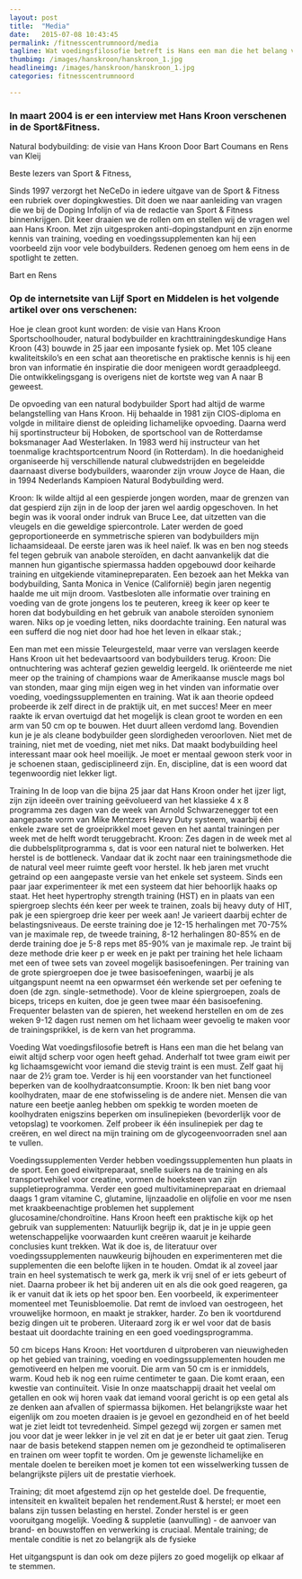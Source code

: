 ```yaml
---
layout: post
title:  "Media"
date:   2015-07-08 10:43:45
permalink: /fitnesscentrumnoord/media
tagline: Wat voedingsfilosofie betreft is Hans een man die het belang van eiwit altijd scherp voor ogen heeft gehad.
thumbimg: /images/hanskroon/hanskroon_1.jpg
headlineimg: /images/hanskroon/hanskroon_1.jpg
categories: fitnesscentrumnoord

---
```

### In maart 2004 is er een interview met Hans Kroon verschenen in de Sport&Fitness.
 
 Natural bodybuilding: de visie van Hans Kroon
 Door Bart Coumans en Rens van Kleij
 
 Beste lezers van Sport & Fitness, 
 
 Sinds 1997 verzorgt het NeCeDo in iedere uitgave van de Sport & Fitness een rubriek over dopingkwesties. Dit doen we naar aanleiding van vragen die we bij de Doping Infolijn of via de redactie van Sport & Fitness binnenkrijgen. Dit keer draaien we de rollen om en stellen wij de vragen wel aan Hans Kroon. Met zijn uitgesproken anti-dopingstandpunt en zijn enorme kennis van training, voeding en voedingssupplementen kan hij een voorbeeld zijn voor vele bodybuilders. Redenen genoeg om hem eens in de spotlight te zetten.
 
Bart en Rens

### Op de internetsite van Lijf Sport en Middelen is het volgende artikel over ons verschenen:
 
 Hoe je clean groot kunt worden: de visie van Hans Kroon
 Sportschoolhouder, natural bodybuilder en krachttrainingdeskundige Hans Kroon (43) bouwde in 25 jaar een imposante fysiek op. Met 105 cleane kwaliteitskilo’s en een schat aan theoretische en praktische kennis is hij een bron van informatie én inspiratie die door menigeen wordt geraadpleegd. Die ontwikkelingsgang is overigens niet de kortste weg van A naar B geweest.
 
 De opvoeding van een natural bodybuilder
 Sport had altijd de warme belangstelling van Hans Kroon. Hij behaalde in 1981 zijn CIOS-diploma en volgde in militaire dienst de opleiding lichamelijke opvoeding. Daarna werd hij sportinstructeur bij Hoboken, de sportschool van de Rotterdamse boksmanager Aad Westerlaken. In 1983 werd hij instructeur van het toenmalige krachtsportcentrum Noord (in Rotterdam). In die hoedanigheid organiseerde hij verschillende natural clubwedstrijden en begeleidde daarnaast diverse bodybuilders, waaronder zijn vrouw Joyce de Haan, die in 1994 Nederlands Kampioen Natural Bodybuilding werd.

 Kroon: Ik wilde altijd al een gespierde jongen worden, maar de grenzen van dat gespierd zijn zijn in de loop der jaren wel aardig opgeschoven. In het begin was ik vooral onder indruk van Bruce Lee, dat uitzetten van die   vleugels  en die geweldige spiercontrole. Later werden de goed geproportioneerde en symmetrische spieren van bodybuilders mijn   lichaamsideaal. De eerste jaren was ik heel naïef. Ik was en ben nog steeds fel tegen gebruik van anabole steroïden, en dacht aanvankelijk dat die mannen hun gigantische spiermassa hadden opgebouwd door keiharde training en uitgekiende vitaminepreparaten. Een bezoek aan het Mekka  van bodybuilding, Santa Monica in Venice (Californië) begin jaren negentig haalde me uit mijn droom. Vastbesloten alle informatie over training en voeding van de   grote jongens  los te peuteren, kreeg ik keer op keer te horen dat bodybuilding en het gebruik van anabole steroïden synoniem waren. Niks op je voeding letten, niks doordachte training. Een natural was een sufferd die nog niet door had hoe het leven in elkaar stak.;
 
 Een man met een missie
 Teleurgesteld, maar verre van verslagen keerde Hans Kroon uit het   bedevaartsoord van bodybuilders  terug. Kroon: Die ontnuchtering was achteraf gezien geweldig leergeld. Ik oriënteerde me niet meer op   the training of champions  waar de Amerikaanse muscle mags bol van stonden, maar ging mijn eigen weg in het vinden van informatie over voeding, voedingssupplementen en training. Wat ik aan theorie opdeed probeerde ik zelf direct in de praktijk uit, en met succes! Meer en meer raakte ik ervan overtuigd dat het mogelijk is clean groot te worden en een arm van 50 cm op te bouwen. Het duurt alleen verdomd lang. Bovendien kun je je als cleane bodybuilder geen slordigheden veroorloven. Niet met de training, niet met de voeding, niet met niks. Dat maakt bodybuilding heel interessant maar ook heel moeilijk. Je moet er mentaal gewoon sterk voor in je schoenen staan, gedisciplineerd zijn. En, discipline, dat is een woord dat tegenwoordig niet lekker ligt.
 
 Training
 In de loop van die bijna 25 jaar dat Hans Kroon onder het ijzer ligt, zijn zijn ideeën over training geëvolueerd van het klassieke 4 x 8 programma zes dagen van de week van Arnold Schwarzenegger tot een aangepaste vorm van Mike Mentzers Heavy Duty systeem, waarbij één enkele zware set de groeiprikkel moet geven en het aantal trainingen per week met de helft wordt teruggebracht. Kroon: Zes dagen in de week met al die dubbelsplitprogramma s, dat is voor een natural niet te bolwerken. Het herstel is de bottleneck. Vandaar dat ik zocht naar een trainingsmethode die de natural veel meer ruimte geeft voor herstel. Ik heb jaren met vrucht getraind op een aangepaste versie van het enkele set systeem. Sinds een paar jaar experimenteer ik met een systeem dat hier behoorlijk haaks op staat. Het heet hypertrophy strength training (HST) en in plaats van een spiergroep slechts één keer per week te trainen, zoals bij heavy duty of HIT, pak je een spiergroep drie keer per week aan! Je varieert daarbij echter de belastingsniveaus. De eerste training doe je 12-15 herhalingen met 70-75% van je maximale rep, de tweede training, 8-12 herhalingen 80-85% en de derde training doe je 5-8 reps met 85-90% van je maximale rep. Je traint bij deze methode drie keer p er week en je pakt per training het hele lichaam met een of twee sets van zoveel mogelijk basisoefeningen. Per training van de grote spiergroepen doe je twee basisoefeningen, waarbij je als uitgangspunt neemt na een opwarmset één werkende set per oefening te doen (de zgn. single-setmethode). Voor de kleine spiergroepen, zoals de biceps, triceps en kuiten, doe je geen twee maar één basisoefening. Frequenter belasten van de spieren, het weekend herstellen en om de zes weken 9-12 dagen rust nemen om het lichaam weer gevoelig te maken voor de trainingsprikkel, is de kern van het programma.
 
Voeding
Wat voedingsfilosofie betreft is Hans een man die het belang van eiwit altijd scherp voor ogen heeft gehad. Anderhalf tot twee gram eiwit per kg lichaamsgewicht voor iemand die stevig traint is een must. Zelf gaat hij naar de 2½ gram toe. Verder is hij een voorstander van het functioneel beperken van de koolhydraatconsumptie. Kroon: Ik ben niet bang voor koolhydraten, maar de ene stofwisseling is de andere niet. Mensen die van nature een beetje aanleg hebben om spekkig te worden moeten de koolhydraten enigszins beperken om insulinepieken (bevorderlijk voor de vetopslag) te voorkomen. Zelf probeer ik één insulinepiek per dag te creëren, en wel direct na mijn training om de glycogeenvoorraden snel aan te vullen.
 
 Voedingssupplementen
 Verder hebben voedingssupplementen hun plaats in de sport. Een goed eiwitpreparaat, snelle suikers na de training en als transportvehikel voor creatine, vormen de hoeksteen van zijn suppletieprogramma. Verder een goed multivitaminepreparaat en driemaal daags 1 gram vitamine C, glutamine, lijnzaadolie en olijfolie en voor me nsen met kraakbeenachtige problemen het supplement glucosamine/chondroïtine. Hans Kroon heeft een   praktische  kijk op het gebruik van supplementen: Natuurlijk begrijp ik, dat je in je uppie geen wetenschappelijke voorwaarden kunt creëren waaruit je keiharde conclusies kunt trekken. Wat ik doe is, de literatuur over voedingssupplementen nauwkeurig bijhouden en experimenteren met die supplementen die een belofte lijken in te houden. Omdat ik al zoveel jaar train en heel systematisch te werk ga, merk ik vrij snel of er   iets gebeurt  of niet. Daarna probeer ik het bij anderen uit en als die ook goed reageren, ga ik er vanuit dat ik iets op het spoor ben. Een voorbeeld, ik experimenteer momenteel met Teunisbloemolie. Dat remt de invloed van oestrogeen, het vrouwelijke hormoon, en maakt je strakker, harder. Zo ben ik voortdurend bezig dingen uit te proberen. Uiteraard zorg ik er wel voor dat de basis bestaat uit doordachte training en een goed voedingsprogramma.
 
 50 cm biceps
Hans Kroon: Het voortduren d uitproberen van nieuwigheden op het gebied van training, voeding en voedingssupplementen houden me gemotiveerd en helpen me vooruit. Die arm van 50 cm is er inmiddels, warm. Koud heb ik nog een ruime centimeter te gaan. Die komt eraan, een kwestie van continuïteit.
Visie
In onze maatschappij draait het veelal om getallen en ook wij horen vaak dat iemand vooral gericht is op een getal als ze denken aan afvallen of spiermassa bijkomen. Het belangrijkste waar het eigenlijk om zou moeten draaien is je gevoel en gezondheid en of het beeld wat je ziet leidt tot tevredenheid. Simpel gezegd wij zorgen er samen met jou voor dat je weer lekker in je vel zit en dat je er beter uit gaat zien. Terug naar de basis betekend stappen nemen om je gezondheid te optimaliseren en trainen om weer topfit te worden. 
 Om je gewenste lichamelijke en mentale doelen te bereiken moet je komen tot een wisselwerking tussen de belangrijkste pijlers uit de prestatie vierhoek.
 
 
Training; dit moet afgestemd zijn op het gestelde doel. De frequentie, intensiteit en kwaliteit bepalen het rendement.Rust & herstel; er moet een balans zijn tussen belasting en herstel. Zonder herstel is er geen vooruitgang mogelijk. Voeding & suppletie (aanvulling) -  de aanvoer van brand- en bouwstoffen en verwerking is cruciaal.
Mentale training; de mentale conditie is net zo belangrijk als de fysieke
 
Het uitgangspunt is dan ook om deze pijlers zo goed mogelijk op elkaar af te stemmen.
                     
